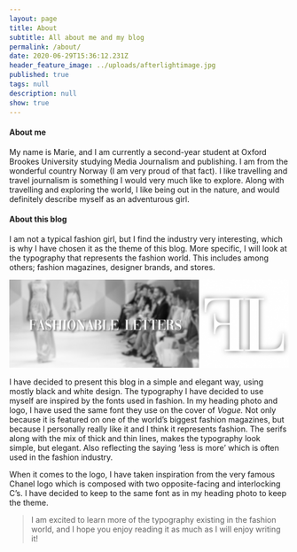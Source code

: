 ```yaml
---
layout: page
title: About
subtitle: All about me and my blog
permalink: /about/
date: 2020-06-29T15:36:12.231Z
header_feature_image: ../uploads/afterlightimage.jpg
published: true
tags: null
description: null
show: true
---
```

#### **About me**

My name is Marie, and I am currently a second-year student at Oxford Brookes University studying Media Journalism and publishing. I am from the wonderful country Norway (I am very proud of that fact). I like travelling and travel journalism is something I would very much like to explore. Along with travelling and exploring the world, I like being out in the nature, and would definitely describe myself as an adventurous girl.

#### **About this blog**

I am not a typical fashion girl, but I find the industry very interesting, which is why I have chosen it as the theme of this blog. More specific, I will look at the typography that represents the fashion world. This includes among others; fashion magazines, designer brands, and stores.

![](../uploads/about.jpg)

I have decided to present this blog in a simple and elegant way, using mostly black and white design. The typography I have decided to use myself are inspired by the fonts used in fashion. In my heading photo and logo, I have used the same font they use on the cover of *Vogue.* Not only because it is featured on one of the world’s biggest fashion magazines, but because I personally really like it and I think it represents fashion. The serifs along with the mix of thick and thin lines, makes the typography look simple, but elegant. Also reflecting the saying ‘less is more’ which is often used in the fashion industry.

When it comes to the logo, I have taken inspiration from the very famous Chanel logo which is composed with two opposite-facing and interlocking C’s. I have decided to keep to the same font as in my heading photo to keep the theme.

> I am excited to learn more of the typography existing in the fashion world, and I hope you enjoy reading it as much as I will enjoy writing it!